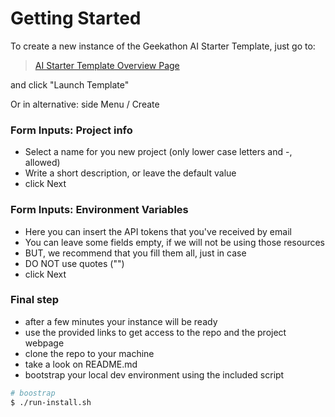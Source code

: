 # Getting Started

To create a new instance of the Geekathon AI Starter Template, just go to:

> [AI Starter Template Overview Page](https://idp.xgeeks.tech/catalog/default/template/ai-starter-template-nextjs-auth0-new)

and click "Launch Template"

Or in alternative: side Menu / Create

### Form Inputs: Project info

- Select a name for you new project (only lower case letters and -, allowed)
- Write a short description, or leave the default value
- click Next

### Form Inputs: Environment Variables

- Here you can insert the API tokens that you've received by email
- You can leave some fields empty, if we will not be using those resources
- BUT, we recommend that you fill them all, just in case
- DO NOT use quotes ("")
- click Next

### Final step

- after a few minutes your instance will be ready
- use the provided links to get access to the repo and the project webpage
- clone the repo to your machine
- take a look on README.md
- bootstrap your local dev environment using the included script

```sh
# boostrap
$ ./run-install.sh
```
